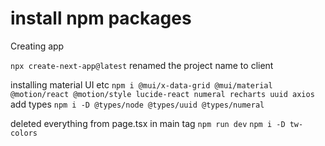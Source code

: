 # install npm packages

Creating app 

`npx create-next-app@latest`
renamed the project name to client

installing material UI etc
`npm i @mui/x-data-grid @mui/material @motion/react @motion/style lucide-react numeral recharts uuid axios`
add types
`npm i -D @types/node @types/uuid @types/numeral`


deleted everything from page.tsx in main tag
`npm run dev`
`npm i -D tw-colors`